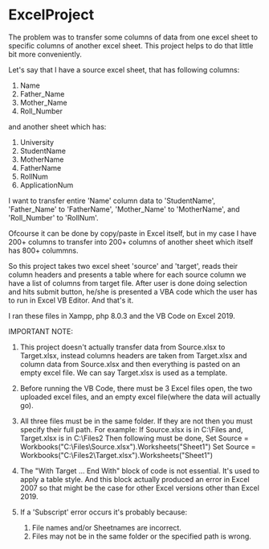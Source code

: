 # ExcelProject
The problem was to transfer some columns of data from one excel sheet to specific columns of another excel sheet.
This project helps to do that little bit more conveniently.

Let's say that I have a source excel sheet, that has following columns:
  1. Name
  2. Father_Name
  3. Mother_Name
  4. Roll_Number
 
 and another sheet which has:
  1. University
  2. StudentName
  3. MotherName
  4. FatherName
  5. RollNum
  6. ApplicationNum
  
 I want to transfer entire 'Name' column data to 'StudentName', 'Father_Name' to 'FatherName', 'Mother_Name' to 'MotherName', and
 'Roll_Number' to 'RollNum'.
 
 Ofcourse it can be done by copy/paste in Excel itself, but in my case I have 200+ columns to transfer into 200+ columns of another
 sheet which itself has 800+ colummns.

So this project takes two excel sheet 'source' and 'target', reads their column headers and presents a table where for each source
column we have a list of columns from target file. After user is done doing selection and hits submit button, he/she is presented a 
VBA code which the user has to run in Excel VB Editor. And that's it.

I ran these files in Xampp, php 8.0.3 and the VB Code on Excel 2019.

IMPORTANT NOTE:
1. This project doesn't actually transfer data from Source.xlsx to Target.xlsx, instead columns headers are taken from Target.xlsx and column data from Source.xlsx and then        everything is pasted on an empty excel file. We can say Target.xlsx is used as a template.
2. Before running the VB Code, there must be 3 Excel files open, the two uploaded excel files, and an empty excel file(where the data will actually go).
3. All three files must be in the same folder. If they are not then you must specify their full path.
        For example: If Source.xlsx is in C:\Files and, 
                        Target.xlsx is in C:\Files2
                     Then following must be done,
                     Set Source = Workbooks("C:\Files\Source.xlsx").Worksheets("Sheet1")
                     Set Source = Workbooks("C:\Files2\Target.xlsx").Worksheets("Sheet1")

4. The "With Target ... End With" block of code is not essential. It's used to apply a table style. And this block actually produced an error in Excel 2007 so that might be the    case for other Excel versions other than Excel 2019.
5. If a 'Subscript' error occurs it's probably because:
    1. File names and/or Sheetnames are incorrect.
    2. Files may not be in the same folder or the specified path is wrong.

